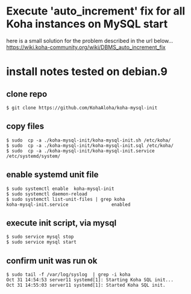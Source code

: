 # Execute 'auto_increment' fix for all Koha instances on MySQL start

here is a small solution for the problem described in the url below...
 https://wiki.koha-community.org/wiki/DBMS_auto_increment_fix

# install notes tested on debian.9

## clone repo
```
$ git clone https://github.com/KohaAloha/koha-mysql-init
```

## copy files
```
$ sudo  cp -a ./koha-mysql-init/koha-mysql-init.sh /etc/koha/
$ sudo  cp -a ./koha-mysql-init/koha-mysql-init.sql /etc/koha/
$ sudo  cp -a ./koha-mysql-init/koha-mysql-init.service  /etc/systemd/system/
```

## enable systemd unit file
```
$ sudo systemctl enable  koha-mysql-init 
$ sudo systemctl daemon-reload
$ sudo systemctl list-unit-files | grep koha
koha-mysql-init.service                enabled

```

## execute init script, via mysql 
```
$ sudo service mysql stop
$ sudo service mysql start

```

## confirm unit was run ok
```
$ sudo tail -f /var/log/syslog  | grep -i koha
Oct 31 14:54:53 server11 systemd[1]: Starting Koha SQL init...
Oct 31 14:55:03 server11 systemd[1]: Started Koha SQL init.
```




